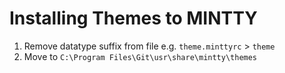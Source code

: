 # Installing Themes to MINTTY

1. Remove datatype suffix from file e.g. `theme.minttyrc` > `theme`
2. Move to `C:\Program Files\Git\usr\share\mintty\themes`
